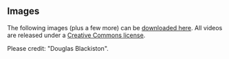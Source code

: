 ## Images

The following images (plus a few more) can be [downloaded here](https://drive.google.com).
All videos are released under a [Creative Commons license](http://creativecommons.org/licenses/by/4.0/). 
<br>

Please credit: "Douglas Blackiston".
<br><br>

<!-- 
![image](https://cdorgs.github.io/img/06_Vivo_Group_Behavior_Trace.jpg)
The traces carved by a swarm of CDOs as they move through a field of particulate matter.
This image was selected by _Nature_ as [one of the best science photos](https://www.nature.com/articles/d41586-020-00245-8) of January 2020.
<br><br>
 -->
